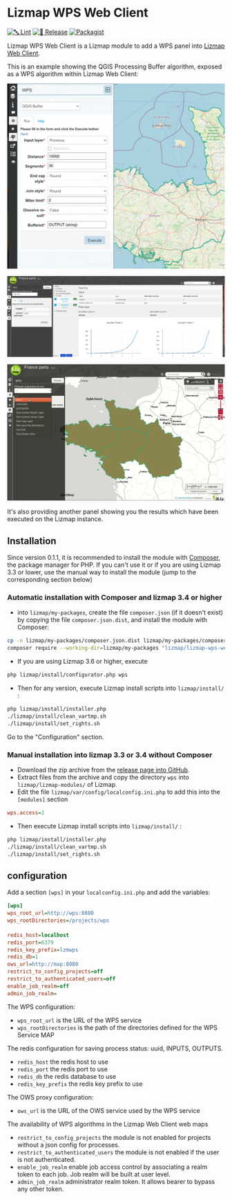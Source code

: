 # Lizmap WPS Web Client

[![🔤 Lint](https://github.com/3liz/lizmap-wps-web-client-module/actions/workflows/lint.yml/badge.svg)](https://github.com/3liz/lizmap-wps-web-client-module/actions/workflows/lint.yml)
[![🚀 Release](https://github.com/3liz/lizmap-wps-web-client-module/actions/workflows/release.yml/badge.svg)](https://github.com/3liz/lizmap-wps-web-client-module/actions/workflows/release.yml)
[![Packagist](https://img.shields.io/packagist/v/lizmap/lizmap-wps-web-client)](https://packagist.org/packages/lizmap/lizmap-wps-web-client)

Lizmap WPS Web Client is a Lizmap module to add a WPS panel into [Lizmap Web Client](https://github.com/3liz/lizmap-web-client/).

This is an example showing the QGIS Processing Buffer algorithm, exposed as a WPS algorithm within Lizmap Web Client:

![Screenshot](docs/media/wps-panel.png)

![Screenshot](docs/media/screenshot.png)

![Demo gif](docs/media/demo.gif)

It's also providing another panel showing you the results which have been executed on the Lizmap instance.

## Installation

Since version 0.1.1, it is recommended to install the module
with [Composer](https://getcomposer.org), the package manager for PHP.
If you can't use it or if you are using Lizmap 3.3 or lower, use the manual way to
install the module (jump to the corresponding section below)

### Automatic installation with Composer and lizmap 3.4 or higher

* into `lizmap/my-packages`, create the file `composer.json` (if it doesn't exist)
  by copying the file `composer.json.dist`, and install the module with Composer:

```bash
cp -n lizmap/my-packages/composer.json.dist lizmap/my-packages/composer.json
composer require --working-dir=lizmap/my-packages "lizmap/lizmap-wps-web-client"
```

* If you are using Lizmap 3.6 or higher, execute

```bash
php lizmap/install/configurator.php wps
```

* Then for any version, execute Lizmap install scripts into `lizmap/install/` :

```bash
php lizmap/install/installer.php
./lizmap/install/clean_vartmp.sh
./lizmap/install/set_rights.sh
```

Go to the "Configuration" section.

### Manual installation into lizmap 3.3 or 3.4 without Composer

* Download the zip archive from the [release page into GitHub](https://github.com/3liz/lizmap-wps-web-client-module/releases).
* Extract files from the archive and copy the directory `wps` into `lizmap/lizmap-modules/` of Lizmap.
* Edit the file  `lizmap/var/config/localconfig.ini.php` to add this
  into the `[modules]` section

```ini
wps.access=2
```

* Then execute Lizmap install scripts into `lizmap/install/` :

```bash
php lizmap/install/installer.php
./lizmap/install/clean_vartmp.sh
./lizmap/install/set_rights.sh
```


## configuration

Add a section `[wps]` in your `localconfig.ini.php` and add the variables:

```ini
[wps]
wps_root_url=http://wps:8080
wps_rootDirectories=/projects/wps

redis_host=localhost
redis_port=6379
redis_key_prefix=lzmwps
redis_db=1
ows_url=http://map:8080
restrict_to_config_projects=off
restrict_to_authenticated_users=off
enable_job_realm=off
admin_job_realm=
```

The WPS configuration:

* `wps_root_url` is the URL of the WPS service
* `wps_rootDirectories` is the path of the directories defined for the WPS Service MAP

The redis configuration for saving process status: uuid, INPUTS, OUTPUTS.

* `redis_host` the redis host to use
* `redis_port` the redis port to use
* `redis_db` the redis database to use
* `redis_key_prefix` the redis key prefix to use

The OWS proxy configuration:

* `ows_url` is the URL of the OWS service used by the WPS service

The availability of WPS algorithms in the Lizmap Web Client web maps

* `restrict_to_config_projects` the module is not enabled for projects without a json config for processes.
* `restrict_to_authenticated_users` the module is not enabled if the user is not authenticated.
* `enable_job_realm` enable job access control by associating a realm token to each job. Job realm will be built at user level.
* `admin_job_realm` administrator realm token. It allows bearer to bypass any other token.
